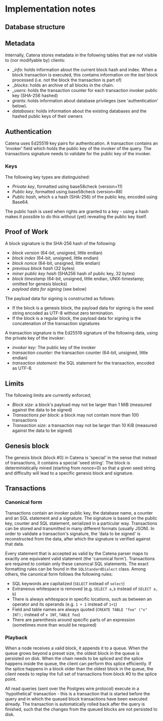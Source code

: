 # Implementation notes

## Database structure

## Metadata

Internally, Catena stores metadata in the following tables that are *not* visible to (nor modifyable by) clients:

* __info_: holds information about the current block hash and index. When a block transaction is executed, this contains information on the *last* block processed (i.e. not the block the transaction is part of)
* __blocks_: holds an archive of all blocks in the chain.
* __users_: holds the transaction counter for each transaction invoker public key (SHA-256 hashed)
* _grants_: holds information about database privileges (see 'authentication' below).
* _databases_: holds information about the existing databases and the hashed public keys of their owners

## Authentication

Catena uses Ed25519 key pairs for authentication. A transaction contains an 'invoker' field which holds the public key of the
invoker of the query. The transactions signature needs to validate for the public key of the invoker.

### Keys

The following key types are distinguished:

* *Private key*, formatted using base58check (version=11)
* *Public key*, formatted using base58check (version=88)
* *Public hash*, which s a hash (SHA-256) of the public key, encoded using  Base64.

The public hash is used when rights are granted to a key - using a hash makes it possible to do this without
(yet) revealing the public key itself.

## Proof of Work

A block signature is the SHA-256 hash of the following:

* _block version_ (64-bit, unsigned, little endian)
* _block index_ (64-bit, unsigned, little endian)
* _block nonce_ (64-bit, unsigned, little endian)
* _previous block hash_ (32 bytes)
* _miner public key hash_ (SHA256 hash of public key, 32 bytes)
* _block timestamp_  (64-bit, unsigned, little endian, UNIX-timestamp; omitted for genesis blocks)
* _payload data for signing_ (see below)

The payload data for signing is constructed as follows:

* If the block is a genesis block, the payload data for signing is the seed string encoded as UTF-8 without zero termination.
* If the block is a regular block, the payload data for signing is the concatenation of the transaction signatures

A transaction signature is the Ed25519 signature of the following data, using the private key of the invoker:

* _invoker key_: The public key of the invoker
* _transaction counter_: the transaction counter (64-bit, unsigned, little endian)
* _transaction statement_: the SQL statement for the transaction, encoded as UTF-8.

## Limits

The following limits are currently enforced;

* _Block size_: a block's payload may not be larger than 1 MiB (measured against the data to be signed)
* _Transactions per block_: a block may not contain more than 100 transactions
* _Transaction size_: a transaction may not be larger than 10 KiB (measured against the data to be signed)

## Genesis block

The genesis block (block #0) in Catena is 'special' in the sense that instead of transactions, it contains a
special 'seed string'. The block is deterministically mined (starting from nonce=0) so that a given seed
string and difficulty will lead to a specific genesis block and signature.

## Transactions

### Canonical form

Transactions contain an invoker public key, the database name, a counter and an SQL statement and a
signature. The signature is based on the public key, counter and SQL statement, serialized in a particular
way. Transactions can be stored and transmitted in many different formats (usually JSON). In order to
validate a transaction's signature, the 'data to be signed' is reconstructed from the data, after which the
signature is verified against that data.

Every statement that is accepted as valid by the Catena parser maps to exactly one equivalent valid
statement (the 'canonical form'). Transactions are required to contain only these canonical SQL statements.
The exact formatting rules can be found in the `SQLStandardDialect` class. Among others, the canonical
form follows the following rules:

* SQL keywords are capitalized (`SELECT` instead of `select`)
* Extraneous whitespace is removed (e.g. `SELECT a,b` instead of `SELECT a,  b`)
* There is always whitespace in specific locations, such as between an operator and its operands (e.g. `1 + 1` instead of `1+1`)
* Field and table names are always quoted (`CREATE TABLE "foo" ("x" INT);` instead of `x INT`, `TABLE foo`)
* There are parenthesis around specific parts of an expression (sometimes more than would be required)

### Playback

When a node receives a valid block, it appends it to a queue. When the queue grows beyond a preset size, the oldest block
in the queue is persisted on disk. When the chain needs to be spliced and the splice happens inside the queue, the client can
perform this splice efficiently. If the splice happens in a block older than the oldest block in the queue, the client needs to
replay the full set of transactions from block #0 to the splice point.

All read queries (sent over the Postgres wire protocol) execute in a 'hypothetical' transaction - this is a transaction that is started
before the query and in which the queued block transactions have been executed already. The transaction is automatically
rolled back after the query is finished, such that the changes from the queued blocks are not persisted to disk.

